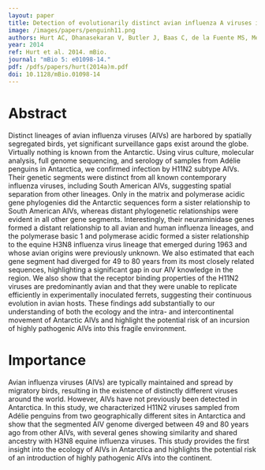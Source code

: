 ```yaml
---
layout: paper
title: Detection of evolutionarily distinct avian influenza A viruses in antarctica
image: /images/papers/penguinh11.png
authors: Hurt AC, Dhanasekaran V, Butler J, Baas C, de la Fuente MS, Medina-Vogel G, Olsen B, Kelso A, Barr IG, Gonzalez-Acuna D. 
year: 2014
ref: Hurt et al. 2014. mBio.
journal: "mBio 5: e01098-14."
pdf: /pdfs/papers/hurt(2014a)m.pdf
doi: 10.1128/mBio.01098-14
---
```

# Abstract

Distinct lineages of avian influenza viruses (AIVs) are harbored by spatially segregated birds, yet significant surveillance gaps exist around the globe. Virtually nothing is known from the Antarctic. Using virus culture, molecular analysis, full genome sequencing, and serology of samples from Adélie penguins in Antarctica, we confirmed infection by H11N2 subtype AIVs. Their genetic segments were distinct from all known contemporary influenza viruses, including South American AIVs, suggesting spatial separation from other lineages. Only in the matrix and polymerase acidic gene phylogenies did the Antarctic sequences form a sister relationship to South American AIVs, whereas distant phylogenetic relationships were evident in all other gene segments. Interestingly, their neuraminidase genes formed a distant relationship to all avian and human influenza lineages, and the polymerase basic 1 and polymerase acidic formed a sister relationship to the equine H3N8 influenza virus lineage that emerged during 1963 and whose avian origins were previously unknown. We also estimated that each gene segment had diverged for 49 to 80 years from its most closely related sequences, highlighting a significant gap in our AIV knowledge in the region. We also show that the receptor binding properties of the H11N2 viruses are predominantly avian and that they were unable to replicate efficiently in experimentally inoculated ferrets, suggesting their continuous evolution in avian hosts. These findings add substantially to our understanding of both the ecology and the intra- and intercontinental movement of Antarctic AIVs and highlight the potential risk of an incursion of highly pathogenic AIVs into this fragile environment. 

# Importance
Avian influenza viruses (AIVs) are typically maintained and spread by migratory birds, resulting in the existence of distinctly different viruses around the world. However, AIVs have not previously been detected in Antarctica. In this study, we characterized H11N2 viruses sampled from Adélie penguins from two geographically different sites in Antarctica and show that the segmented AIV genome diverged between 49 and 80 years ago from other AIVs, with several genes showing similarity and shared ancestry with H3N8 equine influenza viruses. This study provides the first insight into the ecology of AIVs in Antarctica and highlights the potential risk of an introduction of highly pathogenic AIVs into the continent.